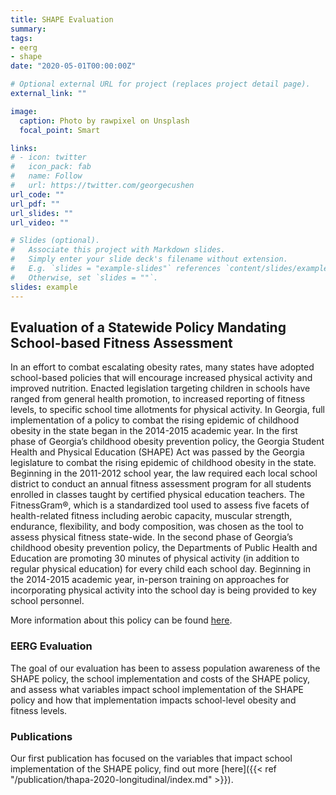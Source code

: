 ```yaml
---
title: SHAPE Evaluation
summary: 
tags:
- eerg
- shape
date: "2020-05-01T00:00:00Z"

# Optional external URL for project (replaces project detail page).
external_link: ""

image:
  caption: Photo by rawpixel on Unsplash
  focal_point: Smart

links:
# - icon: twitter
#   icon_pack: fab
#   name: Follow
#   url: https://twitter.com/georgecushen
url_code: ""
url_pdf: ""
url_slides: ""
url_video: ""

# Slides (optional).
#   Associate this project with Markdown slides.
#   Simply enter your slide deck's filename without extension.
#   E.g. `slides = "example-slides"` references `content/slides/example-slides.md`.
#   Otherwise, set `slides = ""`.
slides: example
---
```


## Evaluation of a Statewide Policy Mandating School-based Fitness Assessment 

In an effort to combat escalating obesity rates, many states have adopted school-based policies that will encourage increased physical activity and improved nutrition. Enacted legislation targeting children in schools have ranged from general health promotion, to increased reporting of fitness levels, to specific school time allotments for physical activity. In Georgia, full implementation of a policy to combat the rising epidemic of childhood obesity in the state began in the 2014-2015 academic year. In the first phase of Georgia’s childhood obesity prevention policy, the Georgia Student Health and Physical Education (SHAPE) Act was passed by the Georgia legislature to combat the rising epidemic of childhood obesity in the state. Beginning in the 2011-2012 school year, the law required each local school district to conduct an annual fitness assessment program for all students enrolled in classes taught by certified physical education teachers. The FitnessGram®, which is a standardized tool used to assess five facets of health-related fitness including aerobic capacity, muscular strength, endurance, flexibility, and body composition, was chosen as the tool to assess physical fitness state-wide. In the second phase of Georgia’s childhood obesity prevention policy, the Departments of Public Health and Education are promoting 30 minutes of physical activity (in addition to regular physical education) for every child each school day. Beginning in the 2014-2015 academic year, in-person training on approaches for incorporating physical activity into the school day is being provided to key school personnel.

More information about this policy can be found <a href="http://www.georgiashape.org/" target="_blank">here</a>.

### EERG Evaluation

The goal of our evaluation has been to assess population awareness of the SHAPE policy, the school implementation and costs of the SHAPE policy, and assess what variables impact school implementation of the SHAPE policy and how that implementation impacts school-level obesity and fitness levels.

### Publications

Our first publication has focused on the variables that impact school implementation of the SHAPE policy, find out more [here]({{< ref "/publication/thapa-2020-longitudinal/index.md" >}}).


